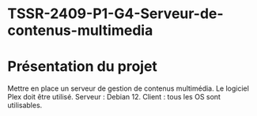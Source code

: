 # TSSR-2409-P1-G4-Serveur-de-contenus-multimedia

# Présentation du projet 

Mettre en place un serveur de gestion de contenus multimédia. 
Le logiciel Plex doit être utilisé. 
Serveur : Debian 12.
Client : tous les OS sont utilisables.

